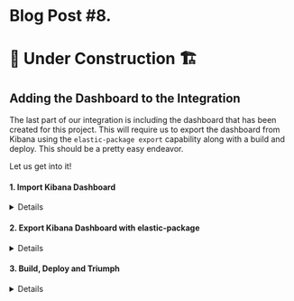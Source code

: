 # Blog Post #8.
# 🚧 Under Construction 🏗️
## Adding the Dashboard to the Integration

The last part of our integration is including the dashboard that has been created for this project. This will require us to export the
dashboard from Kibana using the `elastic-package export` capability along with a build and deploy. This should be a pretty easy endeavor.

Let us get into it!

#### 1. Import Kibana Dashboard
<details>

We will start by importing the dashboard called `Feed Analysis - Integration.ndjson` found [here]() into Kibana.

I have detailed this process in Blog Post #1 in the [Import Kibana Dashboard Section](https://github.com/nicpenning/Elasti-daddy/blob/main/Blog%20Posts/Blog%20Post%20%231.%20Data%20Ingest.md#12-import-kibana-dashboard). The same steps still apply here.

Once the dashboard is imported, move on to the next step to export it.

</details>

#### 2. Export Kibana Dashboard with elastic-package
<details>

Now is the time to export the dashboard by running the `elastic-package export dashboards` command.

⚠️ Note: You may get an error if this is the first time running this command. It will look like something like this:

```bash
napsta@el33t-b00k-1:~/GitHub/Elasti-daddy/Integration/elasti_daddy$ elastic-package export dashboards
Export Kibana dashboards
Error: can't create Kibana client: undefined environment variable: ELASTIC_PACKAGE_KIBANA_HOST. If you have started the Elastic stack using the elastic-package tool, please load stack environment variables using 'eval "$(elastic-package stack shellinit)"' or set their values manually
```

To correct this, we simply run the command `'eval "$(elastic-package stack shellinit)"` which is stated in the error output like so:

```bash
napsta@el33t-b00k-1:~/GitHub/Elasti-daddy/Integration/elasti_daddy$ eval "$(elastic-package stack shellinit)"
Detected shell: bash
```

Now, let us try our export again:

```bash
napsta@el33t-b00k-1:~/GitHub/Elasti-daddy/Integration/elasti_daddy$ elastic-package export dashboards
Export Kibana dashboards
? Which dashboards would you like to export?  [Use arrows to move, space to select, <right> to all, <left> to none, type to filter]
> [ ]  [Elastic Agent] Agent Info (ID: elastic_agent-0600ffa0-6b5e-11ed-98de-67bdecd21824)
  [ ]  [Elastic Agent] Agent metrics (ID: elastic_agent-f47f18cc-9c7d-4278-b2ea-a6dee816d395)
  [ ]  [Elastic Agent] CloudWatch Input Metrics (ID: elastic_agent-a7b5e7a0-cd44-11ed-869d-e7dc1b551cd2)
  [ ]  [Elastic Agent] Input Metrics (ID: elastic_agent-a8192f90-cd3f-11ed-869d-e7dc1b551cd2)
  [ ]  [Elastic Agent] Integrations (ID: elastic_agent-1a4e7280-6b5e-11ed-98de-67bdecd21824)
  [ ]  [Elastic Agent] Overview (ID: elastic_agent-a148dc70-6b3c-11ed-98de-67bdecd21824)
  [ ]  [Elastic Agent] S3 Input Metrics (ID: elastic_agent-77cdb1c0-cd45-11ed-869d-e7dc1b551cd2)
  [ ]  [Elastic Agent] TCP Input Metrics (ID: elastic_agent-7d110ba0-cd45-11ed-869d-e7dc1b551cd2)
  [ ]  [Elastic Agent] UDP Input Metrics (ID: elastic_agent-87ad4330-cd45-11ed-869d-e7dc1b551cd2)
  [ ]  [Elastic Agent] Winlog Input Metrics (ID: elastic_agent-1badd650-d136-11ed-b85f-4be0157fc90c)
  [ ]  [Logs System] New users and groups (ID: system-0d3f2380-fa78-11e6-ae9b-81e5311e8cab)
  [ ]  [Logs System] SSH login attempts (ID: system-5517a150-f9ce-11e6-8115-a7c18106d86a)
  [ ]  [Logs System] Sudo commands (ID: system-277876d0-fa2c-11e6-bbd3-29c986c96e5a)
  [ ]  [Logs System] Syslog dashboard (ID: system-Logs-syslog-dashboard)
  [ ]  [Metrics System] Host overview (ID: system-79ffd6e0-faa0-11e6-947f-177f697178b8)
  [ ]  [Metrics System] Overview (ID: system-Metrics-system-overview)
  [ ]  [System Windows Security] Failed and Blocked Accounts (ID: system-d401ef40-a7d5-11e9-a422-d144027429da)
  [ ]  [System Windows Security] Group Management Events (ID: system-bb858830-f412-11e9-8405-516218e3d268)
  [ ]  [System Windows Security] User Logons (ID: system-bae11b00-9bfc-11ea-87e4-49f31ec44891)
  [ ]  [System Windows Security] User Management Events (ID: system-71f720f0-ff18-11e9-8405-516218e3d268)
  [ ]  [System] Windows Overview (ID: system-Windows-Dashboard)
  [ ]  Feed Analysis (ID: 4b9253d0-0aea-11ee-8c83-cf257c04c6b8)
```

Now we are presented with a list of dashboards found in Kibana for export. Use the arrow keys to select the `Feed Analysis` dashboard
byt hitting space bar to select it and hit enter to move on.

```bash
napsta@el33t-b00k-1:~/GitHub/Elasti-daddy/Integration/elasti_daddy$ elastic-package export dashboards
Export Kibana dashboards
? Which dashboards would you like to export?  [Use arrows to move, space to select, <right> to all, <left> to none, type to filter]
...snipped for breveity...
> [x]  Feed Analysis (ID: 4b9253d0-0aea-11ee-8c83-cf257c04c6b8)
```

IF successful, you should see this output:

```bash
napsta@el33t-b00k-1:~/GitHub/Elasti-daddy/Integration/elasti_daddy$ elastic-package export dashboards
Export Kibana dashboards
? Which dashboards would you like to export? Feed Analysis (ID: 4b9253d0-0aea-11ee-8c83-cf257c04c6b8)
Done
```

When this command is executed, the tool will export the dashbaord as a `JSON` file in a new `kibana\dashboard` directory that was created:

```bash
napsta@el33t-b00k-1:~/GitHub/Elasti-daddy/Integration/elasti_daddy$ ls
LICENSE.txt  _dev  changelog.yml  data_stream  docs  img  kibana  manifest.yml
napsta@el33t-b00k-1:~/GitHub/Elasti-daddy/Integration/elasti_daddy$ cd kibana/
napsta@el33t-b00k-1:~/GitHub/Elasti-daddy/Integration/elasti_daddy/kibana$ ls
dashboard
napsta@el33t-b00k-1:~/GitHub/Elasti-daddy/Integration/elasti_daddy/kibana$ cd dashboard/
napsta@el33t-b00k-1:~/GitHub/Elasti-daddy/Integration/elasti_daddy/kibana/dashboard$ ls
elasti_daddy-4b9253d0-0aea-11ee-8c83-cf257c04c6b8.json
```

Now we can move on to build and deploy the package to see if the dashboard is now included in the integration.

</details>


#### 3. Build, Deploy and Triumph
<details>

Finally, let us build and deploy the integration to see if the Dashboard will show up as an asset in Kibana:

```bash
napsta@el33t-b00k-1:~/GitHub/Elasti-daddy/Integration/elasti_daddy/kibana/dashboard$ elastic-package build
Build the package
README.md file rendered: /home/napsta/GitHub/Elasti-daddy/Integration/elasti_daddy/docs/README.md
Package built: /home/napsta/GitHub/Elasti-daddy/build/packages/elasti_daddy-0.0.1.zip
Done
napsta@el33t-b00k-1:~/GitHub/Elasti-daddy/Integration/elasti_daddy/kibana/dashboard$ elastic-package stack up -v -d --services package-registry
...sniped for brevity...

```

</details>

